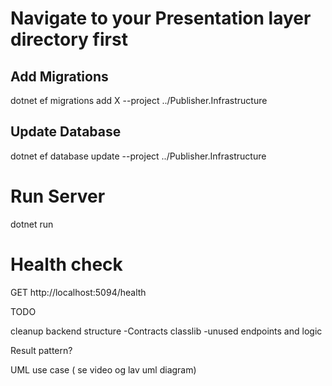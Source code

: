 # Navigate to your Presentation layer directory first
## Add Migrations
dotnet ef migrations add X --project ../Publisher.Infrastructure

## Update Database
dotnet ef database update --project ../Publisher.Infrastructure

# Run Server
dotnet run

# Health check
GET http://localhost:5094/health

TODO


cleanup backend structure
    -Contracts classlib
    -unused endpoints and logic

Result pattern?

UML use case ( se video og lav uml diagram)